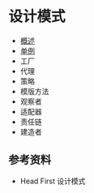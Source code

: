 # 设计模式

- [概述](https://github.com/ceezyyy/backend-notes/blob/master/Core/DesignPatterns/notes/intro/intro.md)
- [单例](https://github.com/ceezyyy/backend-notes/blob/master/Core/DesignPatterns/notes/singleton-pattern/singleton-pattern.md)
- 工厂
- 代理
- 策略
- 模版方法
- 观察者
- 适配器
- 责任链
- 建造者







## 参考资料

- Head First 设计模式
